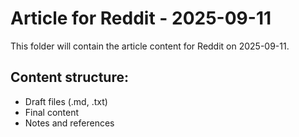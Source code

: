 # Article for Reddit - 2025-09-11

This folder will contain the article content for Reddit on 2025-09-11.

## Content structure:
- Draft files (.md, .txt)
- Final content
- Notes and references
